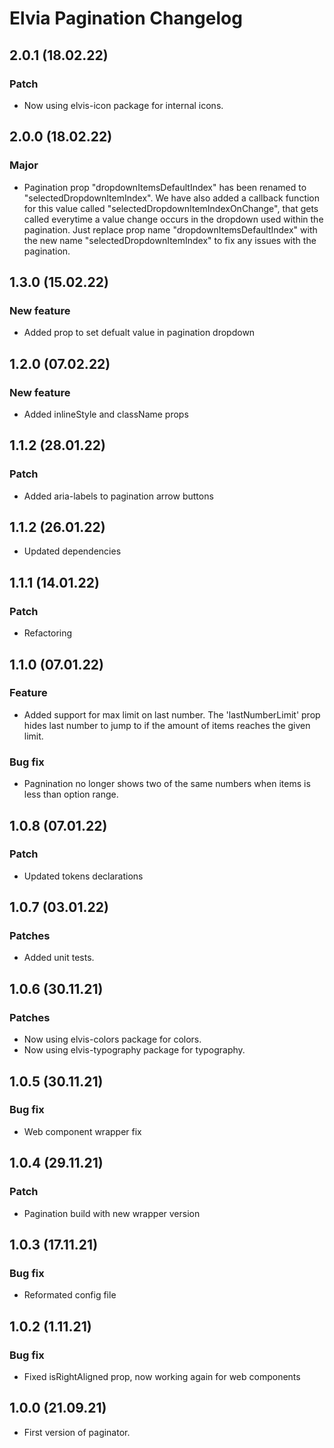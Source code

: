 # Elvia Pagination Changelog

## 2.0.1 (18.02.22)

### Patch

- Now using elvis-icon package for internal icons.

## 2.0.0 (18.02.22)

### Major

- Pagination prop "dropdownItemsDefaultIndex" has been renamed to "selectedDropdownItemIndex". We have also
  added a callback function for this value called "selectedDropdownItemIndexOnChange", that gets called
  everytime a value change occurs in the dropdown used within the pagination. Just replace prop name
  "dropdownItemsDefaultIndex" with the new name "selectedDropdownItemIndex" to fix any issues with the
  pagination.

## 1.3.0 (15.02.22)

### New feature

- Added prop to set defualt value in pagination dropdown

## 1.2.0 (07.02.22)

### New feature

- Added inlineStyle and className props

## 1.1.2 (28.01.22)

### Patch

- Added aria-labels to pagination arrow buttons

## 1.1.2 (26.01.22)

- Updated dependencies

## 1.1.1 (14.01.22)

### Patch

- Refactoring

## 1.1.0 (07.01.22)

### Feature

- Added support for max limit on last number. The 'lastNumberLimit' prop hides last number to jump to if the
  amount of items reaches the given limit.

### Bug fix

- Pagnination no longer shows two of the same numbers when items is less than option range.

## 1.0.8 (07.01.22)

### Patch

- Updated tokens declarations

## 1.0.7 (03.01.22)

### Patches

- Added unit tests.

## 1.0.6 (30.11.21)

### Patches

- Now using elvis-colors package for colors.
- Now using elvis-typography package for typography.

## 1.0.5 (30.11.21)

### Bug fix

- Web component wrapper fix

## 1.0.4 (29.11.21)

### Patch

- Pagination build with new wrapper version

## 1.0.3 (17.11.21)

### Bug fix

- Reformated config file

## 1.0.2 (1.11.21)

### Bug fix

- Fixed isRightAligned prop, now working again for web components

## 1.0.0 (21.09.21)

- First version of paginator.
